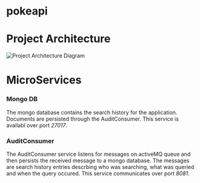 # pokeapi

# Project Architecture
![Project Architecture Diagram](https://user-images.githubusercontent.com/22007575/62773974-79f04f00-ba9b-11e9-804e-3155b092ccee.PNG)

# MicroServices
### Mongo DB
The mongo database contains the search history for the application. Documents are persisted through the AuditConsumer. This service is availabl over port *27017*.
### AuditConsumer
The AuditConsumer service listens for messages on activeMQ queue and then persists the received message to a mongo database. The messages are search history entries descrbing who was searching, what was queried and when the query occured. This service communicates over port *8081*.
